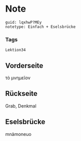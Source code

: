 # Note
```
guid: lqxhwP?MEy
notetype: Einfach + Eselsbrücke
```

### Tags
```
Lektion34
```

## Vorderseite
τὸ μνημεῖον

## Rückseite
Grab, Denkmal

## Eselsbrücke
mnämoneuo
